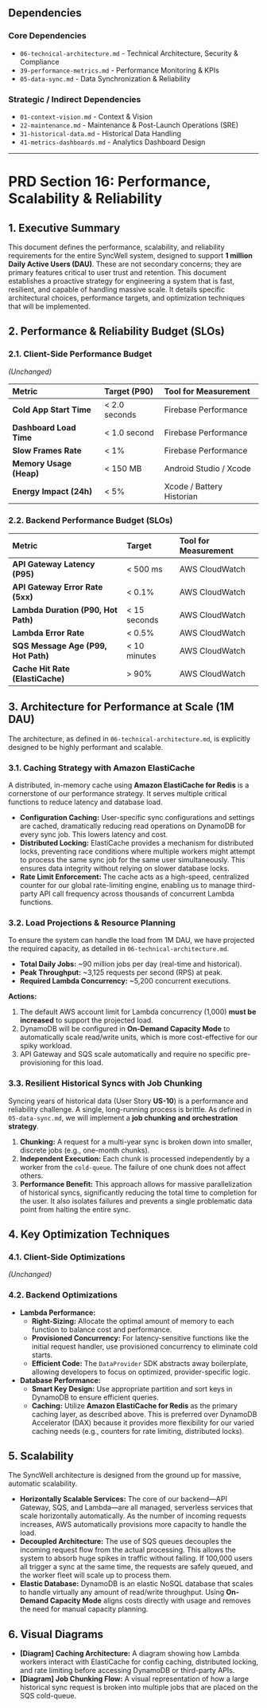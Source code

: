 ## Dependencies

### Core Dependencies
- `06-technical-architecture.md` - Technical Architecture, Security & Compliance
- `39-performance-metrics.md` - Performance Monitoring & KPIs
- `05-data-sync.md` - Data Synchronization & Reliability

### Strategic / Indirect Dependencies
- `01-context-vision.md` - Context & Vision
- `22-maintenance.md` - Maintenance & Post-Launch Operations (SRE)
- `31-historical-data.md` - Historical Data Handling
- `41-metrics-dashboards.md` - Analytics Dashboard Design

---

# PRD Section 16: Performance, Scalability & Reliability

## 1. Executive Summary

This document defines the performance, scalability, and reliability requirements for the entire SyncWell system, designed to support **1 million Daily Active Users (DAU)**. These are not secondary concerns; they are primary features critical to user trust and retention. This document establishes a proactive strategy for engineering a system that is fast, resilient, and capable of handling massive scale. It details specific architectural choices, performance targets, and optimization techniques that will be implemented.

## 2. Performance & Reliability Budget (SLOs)

### 2.1. Client-Side Performance Budget
*(Unchanged)*

| Metric | Target (P90) | Tool for Measurement |
| :--- | :--- | :--- |
| **Cold App Start Time** | < 2.0 seconds | Firebase Performance |
| **Dashboard Load Time** | < 1.0 second | Firebase Performance |
| **Slow Frames Rate** | < 1% | Firebase Performance |
| **Memory Usage (Heap)** | < 150 MB | Android Studio / Xcode |
| **Energy Impact (24h)** | < 5% | Xcode / Battery Historian|

### 2.2. Backend Performance Budget (SLOs)

| Metric | Target | Tool for Measurement |
| :--- | :--- | :--- |
| **API Gateway Latency (P95)** | < 500 ms | AWS CloudWatch |
| **API Gateway Error Rate (5xx)**| < 0.1% | AWS CloudWatch |
| **Lambda Duration (P90, Hot Path)**| < 15 seconds | AWS CloudWatch |
| **Lambda Error Rate** | < 0.5% | AWS CloudWatch |
| **SQS Message Age (P99, Hot Path)**| < 10 minutes | AWS CloudWatch |
| **Cache Hit Rate (ElastiCache)** | > 90% | AWS CloudWatch |

## 3. Architecture for Performance at Scale (1M DAU)

The architecture, as defined in `06-technical-architecture.md`, is explicitly designed to be highly performant and scalable.

### 3.1. Caching Strategy with Amazon ElastiCache

A distributed, in-memory cache using **Amazon ElastiCache for Redis** is a cornerstone of our performance strategy. It serves multiple critical functions to reduce latency and database load.

*   **Configuration Caching:** User-specific sync configurations and settings are cached, dramatically reducing read operations on DynamoDB for every sync job. This lowers latency and cost.
*   **Distributed Locking:** ElastiCache provides a mechanism for distributed locks, preventing race conditions where multiple workers might attempt to process the same sync job for the same user simultaneously. This ensures data integrity without relying on slower database locks.
*   **Rate Limit Enforcement:** The cache acts as a high-speed, centralized counter for our global rate-limiting engine, enabling us to manage third-party API call frequency across thousands of concurrent Lambda functions.

### 3.2. Load Projections & Resource Planning

To ensure the system can handle the load from 1M DAU, we have projected the required capacity, as detailed in `06-technical-architecture.md`.

*   **Total Daily Jobs:** ~90 million jobs per day (real-time and historical).
*   **Peak Throughput:** ~3,125 requests per second (RPS) at peak.
*   **Required Lambda Concurrency:** ~5,200 concurrent executions.

**Actions:**
1.  The default AWS account limit for Lambda concurrency (1,000) **must be increased** to support the projected load.
2.  DynamoDB will be configured in **On-Demand Capacity Mode** to automatically scale read/write units, which is more cost-effective for our spiky workload.
3.  API Gateway and SQS scale automatically and require no specific pre-provisioning for this load.

### 3.3. Resilient Historical Syncs with Job Chunking

Syncing years of historical data (User Story **US-10**) is a performance and reliability challenge. A single, long-running process is brittle. As defined in `05-data-sync.md`, we will implement a **job chunking and orchestration strategy**.

1.  **Chunking:** A request for a multi-year sync is broken down into smaller, discrete jobs (e.g., one-month chunks).
2.  **Independent Execution:** Each chunk is processed independently by a worker from the `cold-queue`. The failure of one chunk does not affect others.
3.  **Performance Benefit:** This approach allows for massive parallelization of historical syncs, significantly reducing the total time to completion for the user. It also isolates failures and prevents a single problematic data point from halting the entire sync.

## 4. Key Optimization Techniques

### 4.1. Client-Side Optimizations
*(Unchanged)*

### 4.2. Backend Optimizations

*   **Lambda Performance:**
    *   **Right-Sizing:** Allocate the optimal amount of memory to each function to balance cost and performance.
    *   **Provisioned Concurrency:** For latency-sensitive functions like the initial request handler, use provisioned concurrency to eliminate cold starts.
    *   **Efficient Code:** The `DataProvider` SDK abstracts away boilerplate, allowing developers to focus on optimized, provider-specific logic.
*   **Database Performance:**
    *   **Smart Key Design:** Use appropriate partition and sort keys in DynamoDB to ensure efficient queries.
    *   **Caching:** Utilize **Amazon ElastiCache for Redis** as the primary caching layer, as described above. This is preferred over DynamoDB Accelerator (DAX) because it provides more flexibility for our varied caching needs (e.g., counters for rate limiting, distributed locks).

## 5. Scalability

The SyncWell architecture is designed from the ground up for massive, automatic scalability.

*   **Horizontally Scalable Services:** The core of our backend—API Gateway, SQS, and Lambda—are all managed, serverless services that scale horizontally automatically. As the number of incoming requests increases, AWS automatically provisions more capacity to handle the load.
*   **Decoupled Architecture:** The use of SQS queues decouples the incoming request flow from the actual processing. This allows the system to absorb huge spikes in traffic without failing. If 100,000 users all trigger a sync at the same time, the requests are safely queued, and the worker fleet will scale up to process them.
*   **Elastic Database:** DynamoDB is an elastic NoSQL database that scales to handle virtually any amount of read/write throughput. Using **On-Demand Capacity Mode** aligns costs directly with usage and removes the need for manual capacity planning.

## 6. Visual Diagrams
*   **[Diagram] Caching Architecture:** A diagram showing how Lambda workers interact with ElastiCache for config caching, distributed locking, and rate limiting before accessing DynamoDB or third-party APIs.
*   **[Diagram] Job Chunking Flow:** A visual representation of how a large historical sync request is broken into multiple jobs that are placed on the SQS cold-queue.
